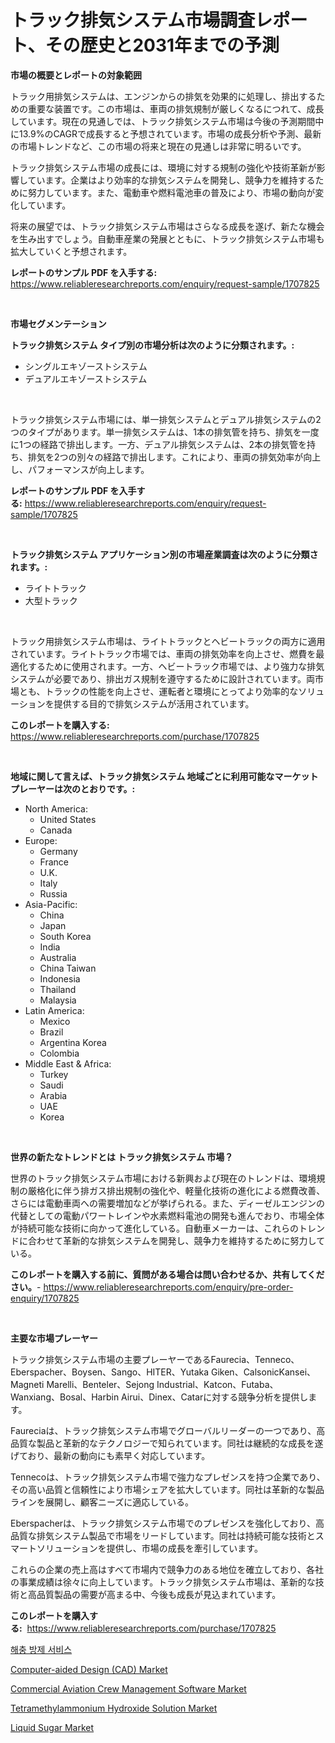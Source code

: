 <p><h1>トラック排気システム市場調査レポート、その歴史と2031年までの予測</h1></p><p><strong>市場の概要とレポートの対象範囲</strong></p>
<p><p>トラック用排気システムは、エンジンからの排気を効果的に処理し、排出するための重要な装置です。この市場は、車両の排気規制が厳しくなるにつれて、成長しています。現在の見通しでは、トラック排気システム市場は今後の予測期間中に13.9%のCAGRで成長すると予想されています。市場の成長分析や予測、最新の市場トレンドなど、この市場の将来と現在の見通しは非常に明るいです。</p><p>トラック排気システム市場の成長には、環境に対する規制の強化や技術革新が影響しています。企業はより効率的な排気システムを開発し、競争力を維持するために努力しています。また、電動車や燃料電池車の普及により、市場の動向が変化しています。</p><p>将来の展望では、トラック排気システム市場はさらなる成長を遂げ、新たな機会を生み出すでしょう。自動車産業の発展とともに、トラック排気システム市場も拡大していくと予想されます。</p></p>
<p><strong>レポートのサンプル PDF を入手する:</strong> <a href="https://www.reliableresearchreports.com/enquiry/request-sample/1707825">https://www.reliableresearchreports.com/enquiry/request-sample/1707825</a></p>
<p>&nbsp;</p>
<p><strong>市場セグメンテーション</strong></p>
<p><strong>トラック排気システム タイプ別の市場分析は次のように分類されます。:</strong></p>
<p><ul><li>シングルエキゾーストシステム</li><li>デュアルエキゾーストシステム</li></ul></p>
<p>&nbsp;</p>
<p><p>トラック排気システム市場には、単一排気システムとデュアル排気システムの2つのタイプがあります。単一排気システムは、1本の排気管を持ち、排気を一度に1つの経路で排出します。一方、デュアル排気システムは、2本の排気管を持ち、排気を2つの別々の経路で排出します。これにより、車両の排気効率が向上し、パフォーマンスが向上します。</p></p>
<p><strong>レポートのサンプル PDF を入手する:</strong>&nbsp;<a href="https://www.reliableresearchreports.com/enquiry/request-sample/1707825">https://www.reliableresearchreports.com/enquiry/request-sample/1707825</a></p>
<p>&nbsp;</p>
<p><strong> トラック排気システム アプリケーション別の市場産業調査は次のように分類されます。:</strong></p>
<p><ul><li>ライトトラック</li><li>大型トラック</li></ul></p>
<p>&nbsp;</p>
<p><p>トラック用排気システム市場は、ライトトラックとヘビートラックの両方に適用されています。ライトトラック市場では、車両の排気効率を向上させ、燃費を最適化するために使用されます。一方、ヘビートラック市場では、より強力な排気システムが必要であり、排出ガス規制を遵守するために設計されています。両市場とも、トラックの性能を向上させ、運転者と環境にとってより効率的なソリューションを提供する目的で排気システムが活用されています。</p></p>
<p><strong>このレポートを購入する:</strong>&nbsp; <a href="https://www.reliableresearchreports.com/purchase/1707825">https://www.reliableresearchreports.com/purchase/1707825</a></p>
<p>&nbsp;</p>
<p><strong>地域に関して言えば、トラック排気システム 地域ごとに利用可能なマーケットプレーヤーは次のとおりです。:</strong></p>
<p><ul>
    <li>
        North America:
        <ul>
            <li>United States</li>
            <li>Canada</li>
        </ul>
    </li>
    <li>
        Europe:
        <ul>
            <li>Germany</li>
            <li>France</li>
            <li>U.K.</li>
            <li>Italy</li>
            <li>Russia</li>
        </ul>
    </li>
    <li>
        Asia-Pacific:
        <ul>
            <li>China</li>
            <li>Japan</li>
            <li>South Korea</li>
            <li>India</li>
            <li>Australia</li>
            <li>China Taiwan</li>
            <li>Indonesia</li>
            <li>Thailand</li>
            <li>Malaysia</li>
        </ul>
    </li>
    <li>
        Latin America:
        <ul>
            <li>Mexico</li>
            <li>Brazil</li>
            <li>Argentina Korea</li>
            <li>Colombia</li>
        </ul>
    </li>
    <li>
        Middle East & Africa:
        <ul>
            <li>Turkey</li>
            <li>Saudi</li>
            <li>Arabia</li>
            <li>UAE</li>
            <li>Korea</li>
        </ul>
    </li>
    </ul></p>
<p>&nbsp;</p>
<p><strong>世界の新たなトレンドとは トラック排気システム 市場？</strong></p>
<p><p>世界のトラック排気システム市場における新興および現在のトレンドは、環境規制の厳格化に伴う排ガス排出規制の強化や、軽量化技術の進化による燃費改善、さらには電動車両への需要増加などが挙げられる。また、ディーゼルエンジンの代替としての電動パワートレインや水素燃料電池の開発も進んでおり、市場全体が持続可能な技術に向かって進化している。自動車メーカーは、これらのトレンドに合わせて革新的な排気システムを開発し、競争力を維持するために努力している。</p></p>
<p><strong>このレポートを購入する前に、質問がある場合は問い合わせるか、共有してください。</strong>- <a href="https://www.reliableresearchreports.com/enquiry/pre-order-enquiry/1707825">https://www.reliableresearchreports.com/enquiry/pre-order-enquiry/1707825</a></p>
<p>&nbsp;</p>
<p><strong>主要な市場プレーヤー</strong></p>
<p><p>トラック排気システム市場の主要プレーヤーであるFaurecia、Tenneco、Eberspacher、Boysen、Sango、HITER、Yutaka Giken、CalsonicKansei、Magneti Marelli、Benteler、Sejong Industrial、Katcon、Futaba、Wanxiang、Bosal、Harbin Airui、Dinex、Catarに対する競争分析を提供します。</p><p>Faureciaは、トラック排気システム市場でグローバルリーダーの一つであり、高品質な製品と革新的なテクノロジーで知られています。同社は継続的な成長を遂げており、最新の動向にも素早く対応しています。</p><p>Tennecoは、トラック排気システム市場で強力なプレゼンスを持つ企業であり、その高い品質と信頼性により市場シェアを拡大しています。同社は革新的な製品ラインを展開し、顧客ニーズに適応している。</p><p>Eberspacherは、トラック排気システム市場でのプレゼンスを強化しており、高品質な排気システム製品で市場をリードしています。同社は持続可能な技術とスマートソリューションを提供し、市場の成長を牽引しています。</p><p>これらの企業の売上高はすべて市場内で競争力のある地位を確立しており、各社の事業成績は徐々に向上しています。トラック排気システム市場は、革新的な技術と高品質製品の需要が高まる中、今後も成長が見込まれています。</p></p>
<p><strong>このレポートを購入する:</strong>&nbsp;&nbsp;<a href="https://www.reliableresearchreports.com/purchase/1707825">https://www.reliableresearchreports.com/purchase/1707825</a></p>
<p><p><a href="https://github.com/vsnao330707/Market-Research-Report-List-1/blob/main/7124041192759.md">해충 방제 서비스</a></p><p><a href="https://unruly-ladybug-44b.notion.site/Computer-aided-Design-CAD-Market-A-Comprehensive-Report-of-its-Market-Share-Growth-Trends-2024--b57bdb52220e418988a292531f1c3842">Computer-aided Design (CAD) Market</a></p><p><a href="https://shimmer-gardenia-37a.notion.site/Commercial-Aviation-Crew-Management-Software-Market-Challenges-Opportunities-and-Growth-Drivers-a-3186d0146c8040a392cef87bf3129d0b">Commercial Aviation Crew Management Software Market</a></p><p><a href="https://github.com/JameTravis/Market-Research-Report-List-4/blob/main/tetramethylammonium-hydroxide-solution-market.md">Tetramethylammonium Hydroxide Solution Market</a></p><p><a href="https://view.publitas.com/reportprime-1/liquid-sugar-market-size-growing-and-forecasted-for-period-from-2024-2031-and-provides-complete-market-analysis-of-this-market/">Liquid Sugar Market</a></p></p>